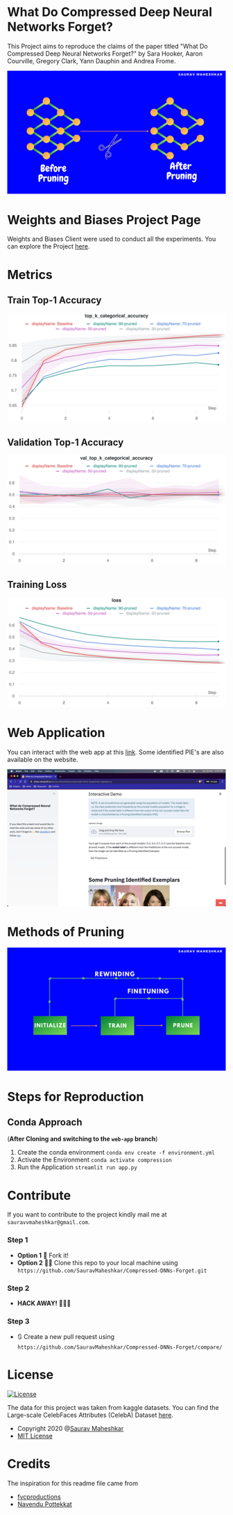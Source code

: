 # What Do Compressed Deep Neural Networks Forget?

This Project aims to reproduce the claims of the paper titled "What Do Compressed Deep Neural Networks Forget?" by Sara Hooker, Aaron Courville, Gregory Clark, Yann Dauphin and Andrea Frome. 

![](https://github.com/SauravMaheshkar/Compressed-DNNs-Forget/blob/main/assets/Pruning.png)

# Weights and Biases Project Page

Weights and Biases Client were used to conduct all the experiments. You can explore the Project [here](https://wandb.ai/sauravmaheshkar/exploring-bias-and-compression).

# Metrics

## Train Top-1 Accuracy

![](https://github.com/SauravMaheshkar/Compressed-DNNs-Forget/blob/main/assets/Acc.png)

## Validation Top-1 Accuracy

![](https://github.com/SauravMaheshkar/Compressed-DNNs-Forget/blob/main/assets/Val_Acc.png)

## Training Loss

![](https://github.com/SauravMaheshkar/Compressed-DNNs-Forget/blob/main/assets/Loss.png)
# Web Application

You can interact with the web app at this [link](https://share.streamlit.io/sauravmaheshkar/compressed-dnns-forget/web-app/app.py). Some identified PIE's are also available on the website.

![Banner Image](https://github.com/SauravMaheshkar/Compressed-DNNs-Forget/blob/web-app/App-Image.png)

# Methods of Pruning

![](https://github.com/SauravMaheshkar/Compressed-DNNs-Forget/blob/main/assets/Methods%20of%20Pruning.png)

# Steps for Reproduction

## Conda Approach

(**After Cloning and switching to the `web-app` branch**)

1. Create the conda environment `conda env create -f environment.yml`
2. Activate the Environment `conda activate compression`
3. Run the Application `streamlit run app.py`




# Contribute

If you want to contribute to the project kindly mail me at `sauravvmaheshkar@gmail.com`.

### Step 1
 - **Option 1**
   🍴 Fork it!  
 - **Option 2**
    👯‍♂️ Clone this repo to your local machine using `https://github.com/SauravMaheshkar/Compressed-DNNs-Forget.git`
### Step 2

- **HACK AWAY!** 🔨🔨🔨

### Step 3

- 🔃 Create a new pull request using `https://github.com/SauravMaheshkar/Compressed-DNNs-Forget/compare/`


# License

[![License](http://img.shields.io/:license-mit-blue.svg)](http://doge.mit-license.org)

The data for this project was taken from kaggle datasets. You can find the Large-scale CelebFaces Attributes (CelebA) Dataset [here](http://mmlab.ie.cuhk.edu.hk/projects/CelebA.html).

- Copyright 2020 @[Saurav Maheshkar](https://sauravmaheshkar.github.io/)
- [MIT License](https://opensource.org/licenses/MIT)


# Credits

The inspiration for this readme file came from
- [fvcproductions](https://gist.github.com/fvcproductions/1bfc2d4aecb01a834b46#license)
- [Navendu Pottekkat](https://github.com/navendu-pottekkat/awesome-readme/blob/master/README-template.md)
